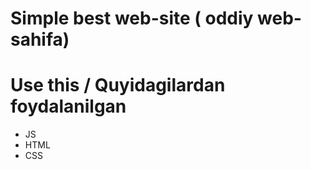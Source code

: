 # Simple best web-site ( oddiy web-sahifa)
# Use this / Quyidagilardan foydalanilgan
- JS
- HTML
- CSS
